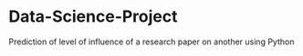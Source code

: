 # Data-Science-Project
Prediction of level of influence of a research paper on another using Python
